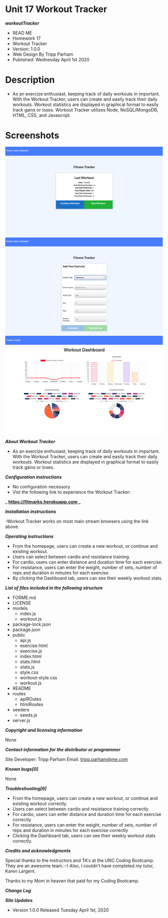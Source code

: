 # Unit 17 Workout Tracker

**_workoutTracker_**

-   READ ME
-   Homework 17
-   Workout Tracker
-   Version: 1.0.0
-   Web Design By Tripp Parham
-   Published: Wednesday April 1st 2020

# Description
-   As an exercize enthusiast, keeping track of daily workouts in important.  With the Workout Tracker, users can create and easily track their daily workouts.  Workout statistics are displayed in graphical format to easily track gains or loses. Workout Tracker utilizes Node, NoSQL/MongoDB, HTML, CSS, and Javascript.

# Screenshots
![Fitness Tracker Image](./public//img/Fitness.png)
![Fitness Tracker Image](./public//img/Fitness2.png)
![Fitness Tracker Image](./public/img/Fitness3.png)

**_About Workout Tracker_**

-   As an exercize enthusiast, keeping track of daily workouts in important.  With the Workout Tracker, users can create and easily track their daily workouts.  Workout statistics are displayed in graphical format to easily track gains or loses. 

**_Configuration instructions_**

-   No configuration necessory
-   Vist the following link to experience the Workout Tracker:

**_ https://fitmarks.herokuapp.com _**

**_Installation instructions_**

-Workout Tracker works on most main stream browsers using the link above.

**_Operating instructions_**

-   From the homepage, users can create a new workout, or continue and existing workout.
-   Users can select between cardio and resistance training.
-   For cardio, users can enter distance and duration time for each exercise.
-   For resistance, users can enter the weight, number of sets, number of reps and duration in minutes for each exercise.
-   By clicking the Dashboard tab, users can see their weekly workout stats.

**_List of files included in the following structure_**

-   FORME.md
-   LICENSE
-   models
    -   index.js
    -   workout.js
-   package-lock.json
-   package.json
-   public
    -   api.js
    -   exercise.html
    -   exercise.js
    -   index.html
    -   stats.html
    -   stats.js
    -   style.css
    -   workout-style.css
    -   workout.js
-   README
-   routes
    -   apiROutes
    -   htmlRoutes
-   seeders
    -   seeds.js
-   server.js

**_Copyright and licensing information_**

None

**_Contact information for the distributor or programmer_**

Site Developer: Tripp Parham Email: tripp.parham@me.com

**_Known bugs[0]_**

None

**_Troubleshooting[6]_**

-   From the homepage, users can create a new workout, or continue and existing workout correctly.
-   Users can select between cardio and resistance training correctly
-   For cardio, users can enter distance and duration time for each exercise correctly
-   For resistance, users can enter the weight, number of sets, number of reps and duration in minutes for each exercise correctly
-   Clicking the Dashboard tab, users can see their weekly workout stats correctly.

**_Credits and acknowledgments_**

Special thanks to the Instructors and TA's at the UNC Coding Bootcamp. They are an awesome team.:-) Also, I couldn't have completed my tutor, Karen Largent.

Thanks to my Mom in heaven that paid for my Coding Bootcamp.

**_Change Log_**

**_Site Updates_**

-   Version 1.0.0 Released Tuesday April 1st, 2020
